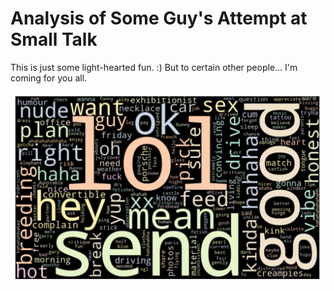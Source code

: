 # Analysis of Some Guy's Attempt at Small Talk

This is just some light-hearted fun. :) But to certain other people... I'm coming for you all.


![word cloud](https://github.com/Coletterbox/Analysis-of-Some-Guy-s-Attempt-at-Small-Talk/blob/main/are%20my%20projects%20too%20mean..PNG?raw=true)
